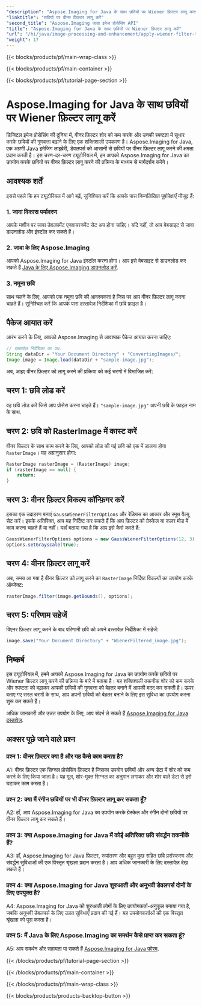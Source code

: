 ```yaml
---
"description": "Aspose.Imaging for Java के साथ छवियों पर Wiener फ़िल्टर लागू करना सीखें, छवि गुणवत्ता को बढ़ाएं और शोर को आसानी से कम करें।"
"linktitle": "छवियों पर वीनर फ़िल्टर लागू करें"
"second_title": "Aspose.Imaging जावा इमेज प्रोसेसिंग API"
"title": "Aspose.Imaging for Java के साथ छवियों पर Wiener फ़िल्टर लागू करें"
"url": "/hi/java/image-processing-and-enhancement/apply-wiener-filter-to-images/"
"weight": 17
---
```


{{< blocks/products/pf/main-wrap-class >}}

{{< blocks/products/pf/main-container >}}

{{< blocks/products/pf/tutorial-page-section >}}

# Aspose.Imaging for Java के साथ छवियों पर Wiener फ़िल्टर लागू करें


डिजिटल इमेज प्रोसेसिंग की दुनिया में, वीनर फ़िल्टर शोर को कम करके और उनकी स्पष्टता में सुधार करके छवियों की गुणवत्ता बढ़ाने के लिए एक शक्तिशाली उपकरण है। Aspose.Imaging for Java, एक अग्रणी Java इमेजिंग लाइब्रेरी, डेवलपर्स को आसानी से छवियों पर वीनर फ़िल्टर लागू करने की क्षमता प्रदान करती है। इस चरण-दर-चरण ट्यूटोरियल में, हम आपको Aspose.Imaging for Java का उपयोग करके छवियों पर वीनर फ़िल्टर लागू करने की प्रक्रिया के माध्यम से मार्गदर्शन करेंगे।

## आवश्यक शर्तें

इससे पहले कि हम ट्यूटोरियल में आगे बढ़ें, सुनिश्चित करें कि आपके पास निम्नलिखित पूर्वापेक्षाएँ मौजूद हैं:

### 1. जावा विकास पर्यावरण

आपके मशीन पर जावा डेवलपमेंट एनवायरनमेंट सेट अप होना चाहिए। यदि नहीं, तो आप वेबसाइट से जावा डाउनलोड और इंस्टॉल कर सकते हैं।

### 2. जावा के लिए Aspose.Imaging

आपको Aspose.Imaging for Java इंस्टॉल करना होगा। आप इसे वेबसाइट से डाउनलोड कर सकते हैं [Java के लिए Aspose.Imaging डाउनलोड करें](https://releases.aspose.com/imaging/java/).

### 3. नमूना छवि

साथ चलने के लिए, आपको एक नमूना छवि की आवश्यकता है जिस पर आप वीनर फ़िल्टर लागू करना चाहते हैं। सुनिश्चित करें कि आपके पास दस्तावेज़ निर्देशिका में छवि फ़ाइल है।

## पैकेज आयात करें

आरंभ करने के लिए, आपको Aspose.Imaging से आवश्यक पैकेज आयात करना चाहिए:

```java
// दस्तावेज़ निर्देशिका का पथ.
String dataDir = "Your Document Directory" + "ConvertingImages/";
Image image = Image.load(dataDir + "sample-image.jpg");
```

अब, आइए वीनर फ़िल्टर को लागू करने की प्रक्रिया को कई चरणों में विभाजित करें:

## चरण 1: छवि लोड करें

वह छवि लोड करें जिसे आप प्रोसेस करना चाहते हैं। `"sample-image.jpg"` अपनी छवि के फ़ाइल नाम के साथ.

## चरण 2: छवि को RasterImage में कास्ट करें

वीनर फ़िल्टर के साथ काम करने के लिए, आपको लोड की गई छवि को एक में डालना होगा `RasterImage`। यह अग्रानुसार होगा:

```java
RasterImage rasterImage = (RasterImage) image;
if (rasterImage == null) {
    return;
}
```

## चरण 3: वीनर फ़िल्टर विकल्प कॉन्फ़िगर करें

इसका एक उदाहरण बनाएं `GaussWienerFilterOptions` और रेडियस का आकार और स्मूथ वैल्यू सेट करें। इसके अतिरिक्त, आप यह निर्दिष्ट कर सकते हैं कि आप फ़िल्टर को ग्रेस्केल या कलर मोड में काम करना चाहते हैं या नहीं। यहाँ बताया गया है कि आप इसे कैसे करते हैं:

```java
GaussWienerFilterOptions options = new GaussWienerFilterOptions(12, 3);
options.setGrayscale(true);
```

## चरण 4: वीनर फ़िल्टर लागू करें

अब, समय आ गया है वीनर फ़िल्टर को लागू करने का `RasterImage` निर्दिष्ट विकल्पों का उपयोग करके ऑब्जेक्ट:

```java
rasterImage.filter(image.getBounds(), options);
```

## चरण 5: परिणाम सहेजें

विएनर फ़िल्टर लागू करने के बाद परिणामी छवि को अपने दस्तावेज़ निर्देशिका में सहेजें:

```java
image.save("Your Document Directory" + "WienerFiltered_image.jpg");
```

## निष्कर्ष

इस ट्यूटोरियल में, हमने आपको Aspose.Imaging for Java का उपयोग करके छवियों पर Wiener फ़िल्टर लागू करने की प्रक्रिया के बारे में बताया है। यह शक्तिशाली तकनीक शोर को कम करके और स्पष्टता को बढ़ाकर आपकी छवियों की गुणवत्ता को बेहतर बनाने में आपकी मदद कर सकती है। ऊपर बताए गए सरल चरणों के साथ, आप अपनी छवियों को बेहतर बनाने के लिए इस सुविधा का उपयोग करना शुरू कर सकते हैं।

अधिक जानकारी और उन्नत उपयोग के लिए, आप संदर्भ ले सकते हैं [Aspose.Imaging for Java दस्तावेज़](https://reference.aspose.com/imaging/java/).

## अक्सर पूछे जाने वाले प्रश्न

### प्रश्न 1: वीनर फ़िल्टर क्या है और यह कैसे काम करता है?

A1: वीनर फ़िल्टर एक सिग्नल प्रोसेसिंग फ़िल्टर है जिसका उपयोग छवियों और अन्य डेटा में शोर को कम करने के लिए किया जाता है। यह मूल, शोर-मुक्त सिग्नल का अनुमान लगाकर और शोर वाले डेटा से इसे घटाकर काम करता है।

### प्रश्न 2: क्या मैं रंगीन छवियों पर भी वीनर फ़िल्टर लागू कर सकता हूँ?

A2: हाँ, आप Aspose.Imaging for Java का उपयोग करके ग्रेस्केल और रंगीन दोनों छवियों पर वीनर फ़िल्टर लागू कर सकते हैं।

### प्रश्न 3: क्या Aspose.Imaging for Java में कोई अतिरिक्त छवि संवर्द्धन तकनीकें हैं?

A3: हाँ, Aspose.Imaging for Java फ़िल्टर, रूपांतरण और बहुत कुछ सहित छवि प्रसंस्करण और संवर्द्धन सुविधाओं की एक विस्तृत श्रृंखला प्रदान करता है। आप अधिक जानकारी के लिए दस्तावेज़ देख सकते हैं।

### प्रश्न 4: क्या Aspose.Imaging for Java शुरुआती और अनुभवी डेवलपर्स दोनों के लिए उपयुक्त है?

A4: Aspose.Imaging for Java को शुरुआती लोगों के लिए उपयोगकर्ता-अनुकूल बनाया गया है, जबकि अनुभवी डेवलपर्स के लिए उन्नत सुविधाएँ प्रदान की गई हैं। यह उपयोगकर्ताओं की एक विस्तृत श्रृंखला को पूरा करता है।

### प्रश्न 5: मैं Java के लिए Aspose.Imaging का समर्थन कैसे प्राप्त कर सकता हूं?

A5: आप समर्थन और सहायता पा सकते हैं [Aspose.Imaging for Java फ़ोरम](https://forum.aspose.com/).

{{< /blocks/products/pf/tutorial-page-section >}}

{{< /blocks/products/pf/main-container >}}

{{< /blocks/products/pf/main-wrap-class >}}

{{< blocks/products/products-backtop-button >}}